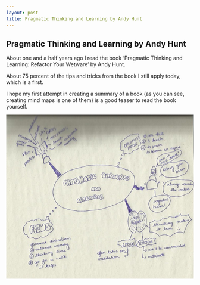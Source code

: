 ```yaml
---
layout: post
title: Pragmatic Thinking and Learning by Andy Hunt
---
```


## Pragmatic Thinking and Learning by Andy Hunt

About one and a half years ago I read the book ‘Pragmatic Thinking and Learning: Refactor Your Wetware’ by Andy Hunt.

About 75 percent of the tips and tricks from the book I still apply today, which is a first.

I hope my first attempt in creating a summary of a book (as you can see, creating mind maps is one of them) is a good teaser 
to read the book yourself.

![placeholder](/public/mindmaps/pragmatic-thinking-and-learning.jpeg "Pragmatic thinking and learning")